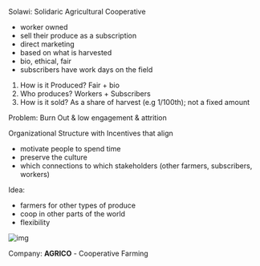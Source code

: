 Solawi: Solidaric Agricultural Cooperative

- worker owned
- sell their produce as a subscription 
 - direct marketing
 - based on what is harvested
- bio, ethical, fair
- subscribers have work days on the field



1. How is it Produced? Fair + bio
2. Who produces? Workers + Subscribers
3. How is it sold? As a share of harvest (e.g 1/100th); not a fixed amount

Problem: Burn Out & low engagement & attrition



Organizational Structure with Incentives that align 
- motivate people to spend time 
- preserve the culture
- which connections to which stakeholders (other farmers, subscribers, workers)



Idea: 
- farmers for other types of produce
- coop in other parts of the world
- flexibility



![img](../../../../../Desktop/screenshots/2024-11-07_17-33-20.png
)

Company: **AGRICO** - Cooperative Farming


